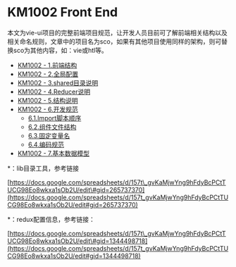# KM1002 Front End

本文为vie-ui项目的完整前端项目规范，让开发人员目前可了解前端相关结构以及相关命名规则，文章中的项目名为sco，如果有其他项目使用同样的架构，则可替换sco为其他内容，如：vie或htl等。

* [KM1002 - 1.前端结构](/environment/km1002-front-end/km1002-1qian-duan-jie-gou.md)
* [KM1002 - 2.全局配置](/environment/km1002-front-end/km1002-2quan-ju-pei-zhi.md)
* [KM1002 - 3.shared目录说明](/environment/km1002-front-end/km1002-3sharedmu-lu-shuo-ming.md)
* [KM1002 - 4.Reducer说明](/environment/km1002-front-end/km1002-4reducershuo-ming.md)
* [KM1002 - 5.结构说明](/environment/km1002-front-end/km1002-5epicshuo-ming.md)
* [KM1002 - 6.开发规范](/environment/km1002-front-end/km1002-6kai-fa-gui-fan.md)
  * [6.1.Import脚本顺序](/environment/km1002-front-end/km1002-6kai-fa-gui-fan/61importjiao-ben-shun-xu.md)
  * [6.2.组件文件结构](/environment/km1002-front-end/km1002-6kai-fa-gui-fan/62zu-jian-wen-jian-jie-gou.md)
  * [6.3.固定变量名](/environment/km1002-front-end/km1002-6kai-fa-gui-fan/63gu-ding-bian-liang-ming.md)
  * [6.4.编码规范](/environment/km1002-front-end/km1002-6kai-fa-gui-fan/64bian-liang-ming-ming-gui-fan.md)
* [KM1002 - 7.基本数据模型](/environment/km1002-front-end/km1002-7ji-ben-shu-ju-mo-xing.md)

\*：lib目录工具，参考链接

[https://docs.google.com/spreadsheets/d/157t\_gvKaMjwYng9hFdyBcPCtTUCG98Eo8wkxa1sOb2U/edit\#gid=265737370](https://docs.google.com/spreadsheets/d/157t_gvKaMjwYng9hFdyBcPCtTUCG98Eo8wkxa1sOb2U/edit#gid=265737370)

\*：redux配置信息，参考链接：

[https://docs.google.com/spreadsheets/d/157t\_gvKaMjwYng9hFdyBcPCtTUCG98Eo8wkxa1sOb2U/edit\#gid=1344498718](https://docs.google.com/spreadsheets/d/157t_gvKaMjwYng9hFdyBcPCtTUCG98Eo8wkxa1sOb2U/edit#gid=1344498718)

